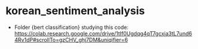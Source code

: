 # korean_sentiment_analysis  
  
- Folder {bert classification}
studying this code: https://colab.research.google.com/drive/1tIf0Ugdqg4qT7gcxia3tL7und64Rv1dP#scrollTo=gzCHV_ghj7DM&uniqifier=6

